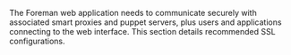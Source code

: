 
The Foreman web application needs to communicate securely with associated smart proxies and puppet servers, plus users and applications connecting to the web interface.  This section details recommended SSL configurations.
